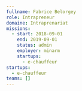 ```yaml
---
fullname: Fabrice Belorgey
role: Intrapreneur
domaine: Intraprenariat
missions:
  - start: 2018-09-01
    end: 2019-09-01
    status: admin
    employer: minarm
    startups:
      - e-chauffeur
startups:
  - e-chauffeur
teams: []
---
```

